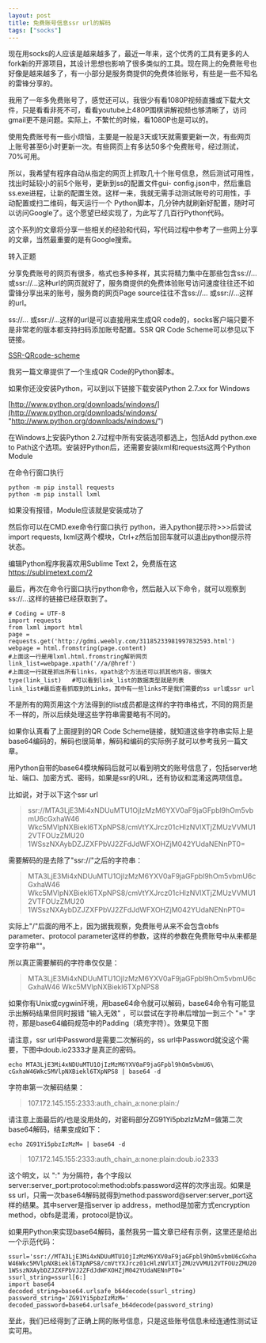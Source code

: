 ```yaml
---
layout: post
title: 免费账号信息ssr url的解码
tags: ["socks"]
---
```


现在用socks的人应该是越来越多了，最近一年来，这个优秀的工具有更多的人fork新的开源项目，其设计思想也影响了很多类似的工具。现在网上的免费账号也好像是越来越多了，有一小部分是服务商提供的免费体验账号，有些是一些不知名的雷锋分享的。  

我用了一年多免费账号了，感觉还可以，我很少有看1080P视频直播或下载大文件，只是看看非死不可，看看youtube上480P围棋讲解视频也够清晰了，访问gmail更不是问题。实际上，不繁忙的时候，看1080P也是可以的。  

使用免费账号有一些小烦恼，主要是一般是3天或1天就需要更新一次，有些网页上账号甚至6小时更新一次。有些网页上有多达50多个免费账号，经过测试，70%可用。  

所以，我希望有程序自动从指定的网页上抓取几十个账号信息，然后测试可用性，找出时延较小的前5个账号，更新到ss的配置文件gui- config.json中，然后重启ss.exe进程，让新的配置生效。这样一来，我就无需手动测试账号的可用性，手动配置或扫二维码，每天运行一个 Python脚本，几分钟内就刷新好配置，随时可以访问Google了。这个愿望已经实现了，为此写了几百行Python代码。  

这个系列的文章将分享一些相关的经验和代码，写代码过程中参考了一些网上分享的文章，当然最重要的是有Google搜索。  

转入正题  

分享免费账号的网页有很多，格式也多种多样，其实将精力集中在那些包含ss://... 或ssr://...这种url的网页就好了，服务商提供的免费体验账号访问速度往往还不如雷锋分享出来的账号，服务商的网页Page source往往不含ss://... 或ssr://...这样的url。  

ss://... 或ssr://...这样的url是可以直接用来生成QR   code的，socks客户端只要不是非常老的版本都支持扫码添加账号配置。SSR QR Code Scheme可以参见以下链接。  

[SSR-QRcode-scheme](https://github.com/breakwa11/shadowsocks-rss/wiki/SSR-QRcode-scheme "SSR-QRcode-scheme")

我另一篇文章提供了一个生成QR Code的Python脚本。  

如果你还没安装Python，可以到以下链接下载安装Python 2.7.xx for Windows  

[http://www.python.org/downloads/windows/](http://www.python.org/downloads/windows/ "http://www.python.org/downloads/windows/")

在Windows上安装Python 2.7过程中所有安装选项都选上，包括Add python.exe to Path这个选项。安装好Python后，还需要安装lxml和requests这两个Python Module

在命令行窗口执行

    python -m pip install requests
    python -m pip install lxml

如果没有报错，Module应该就是安装成功了

然后你可以在CMD.exe命令行窗口执行 python，进入python提示符>>>后尝试import requests, lxml这两个模块，Ctrl+z然后加回车就可以退出python提示符状态。

编辑Python程序我喜欢用Sublime Text 2，免费版在这 https://sublimetext.com/2

最后，再次在命令行窗口执行python命令，然后敲入以下命令，就可以观察到ss://...这样的链接已经获取到了。

    # Coding = UTF-8  
    import requests  
    from lxml import html  
    page = requests.get('http://gdmi.weebly.com/31185233981997832593.html')  
    webpage = html.fromstring(page.content)  
    #上面这一行是用lxml.html.fromstring解析网页
    link_list=webpage.xpath('//a/@href')  
    #上面这一行就是抓出所有links，xpath这个方法还可以抓其他内容，很强大  
    type(link_list)   #可以看到link_list的数据类型就是列表  
    link_list#最后查看抓取到的Links，其中有一些links不是我们需要的ss url或ssr url

不是所有的网页用这个方法得到的list成员都是这样的字符串格式，不同的网页是不一样的，所以后续处理这些字符串需要略有不同的。  

如果你认真看了上面提到的QR Code Scheme链接，就知道这些字符串实际上是base64编码的，解码也很简单，解码和编码的实际例子就可以参考我另一篇文章。  

用Python自带的base64模块解码后就可以看到明文的账号信息了，包括server地址、端口、加密方式、密码，如果是ssr的URL，还有协议和混淆这两项信息。  

比如说，对于以下这个ssr url

> ssr://MTA3LjE3Mi4xNDUuMTU1OjIzMzM6YXV0aF9jaGFpbl9hOm5vbmU6cGxhaW46  Wkc5MVlpNXBiekl6TXpNPS8/cmVtYXJrcz01cHlzNVlXTjZMUzVVMU12VTFOUzZMU20  1WSszNXAybDZJZXFPbVJ2ZFdJdWFXOHZjM042YUdaNENnPT0=

需要解码的是去除了"ssr://"之后的字符串：


> MTA3LjE3Mi4xNDUuMTU1OjIzMzM6YXV0aF9jaGFpbl9hOm5vbmU6cGxhaW46  Wkc5MVlpNXBiekl6TXpNPS8/cmVtYXJrcz01cHlzNVlXTjZMUzVVMU12VTFOUzZMU20  1WSszNXAybDZJZXFPbVJ2ZFdJdWFXOHZjM042YUdaNENnPT0=

实际上"/"后面的用不上，因为据我观察，免费账号从来不会包含obfs parameter、protocol parameter这样的参数，这样的参数在免费账号中从来都是空字符串""。


所以真正需要解码的字符串仅仅是：

> MTA3LjE3Mi4xNDUuMTU1OjIzMzM6YXV0aF9jaGFpbl9hOm5vbmU6cGxhaW46  Wkc5MVlpNXBiekl6TXpNPS8

如果你有Unix或cygwin环境，用base64命令就可以解码，base64命令有可能显示出解码结果但同时报错 "输入无效" ，可以尝试在字符串后增加一到三个 "=" 字符，那是base64编码规范中的Padding（填充字符）。效果见下图

请注意，ssr url中Password是需要二次解码的，ss url中Password就没这个需要，下图中doub.io2333才是真正的密码。

    echo MTA3LjE3Mi4xNDUuMTU1OjIzMzM6YXV0aF9jaGFpbl9hOm5vbmU6\
    cGxhaW46Wkc5MVlpNXBiekl6TXpNPS8 | base64 -d 

字符串第一次解码结果：

> 107.172.145.155:2333:auth_chain_a:none:plain:/

请注意上面最后的/也是没用处的，对密码部分ZG91Yi5pbzIzMzM=做第二次base64解码，结果变成如下：

    echo ZG91Yi5pbzIzMzM= | base64 -d

> 107.172.145.155:2333:auth_chain_a:none:plain:doub.io2333

这个明文，以 ":" 为分隔符，各个字段以server:server_port:protocol:method:obfs:password这样的次序出现。如果是ss url，只需一次base64解码就得到method:password@server:server_port这样的结果。其中server是指server ip address，method是加密方式encryption method，obfs是混淆，protocol是协议。

如果用Python来实现base64解码，虽然我另一篇文章已经有示例，这里还是给出一个示范代码：

    ssurl='ssr://MTA3LjE3Mi4xNDUuMTU1OjIzMzM6YXV0aF9jaGFpbl9hOm5vbmU6cGxha
    W46Wkc5MVlpNXBiekl6TXpNPS8/cmVtYXJrcz01cHlzNVlXTjZMUzVVMU12VTFOUzZMU20
    1WSszNXAybDZJZXFPbVJ2ZFdJdWFXOHZjM042YUdaNENnPT0='  
    ssurl_string=ssurl[6:]  
    import base64  
    decoded_string=base64.urlsafe_b64decode(ssurl_string)  
    password_string='ZG91Yi5pbzIzMzM='  
    decoded_password=base64.urlsafe_b64decode(password_string)  


至此，我们已经得到了正确上网的账号信息，只是这些账号信息未经连通性测试证实可用。

